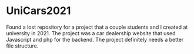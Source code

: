 # UniCars2021
Found a lost repository for a project that a couple students and I created at university in 2021. The project was a car dealership website that used Javascript and php for the backend.
The project definitely needs a better file structure.
